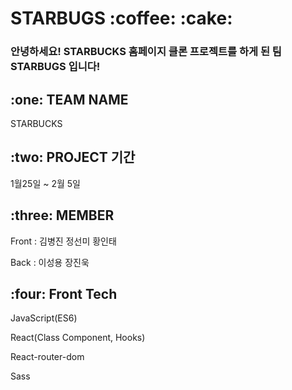
<h1>STARBUGS :coffee: :cake:</h1>

<h3>안녕하세요! STARBUCKS 홈페이지 클론 프로젝트를 하게 된 팀 STARBUGS 입니다! </h3>

<h2>:one: TEAM NAME</h2>
<p>STARBUCKS</p>

<h2>:two: PROJECT 기간</h2>
<P>1월25일 ~ 2월 5일</p>

<h2>:three: MEMBER</h2>
<p>Front : 김병진 정선미 황인태</p>
<p>Back : 이성용 장진욱</p>

<h2>:four: Front Tech</h2>
<p>JavaScript(ES6)<p>
<p>React(Class Component, Hooks)</p>
<p>React-router-dom</p>
<p>Sass</p>

<h2></h2>
